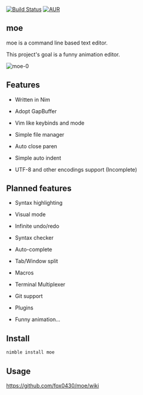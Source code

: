 [![Build Status](https://travis-ci.org/fox0430/moe.svg?branch=master)](https://travis-ci.org/fox0430/moe)
[![AUR](https://img.shields.io/aur/license/yaourt.svg)](https://github.com/fox0430/moe/blob/master/README.md)

## moe

moe is a command line based text editor.

This project's goal is a funny animation editor.

![moe-0](https://user-images.githubusercontent.com/15966436/42743686-90deb5f8-88b5-11e8-9e5e-ae8202f64a98.jpg)

## Features
- Written in Nim  

- Adopt GapBuffer  

- Vim like keybinds and mode

- Simple file manager

- Auto close paren  

- Simple auto indent  

- UTF-8 and other encodings support (Incomplete)

## Planned features

- Syntax highlighting  

- Visual mode  

- Infinite undo/redo

- Syntax checker  

- Auto-complete

- Tab/Window split  

- Macros

- Terminal Multiplexer

- Git support

- Plugins

- Funny animation...

## Install
```sh
nimble install moe
```

## Usage
https://github.com/fox0430/moe/wiki  
